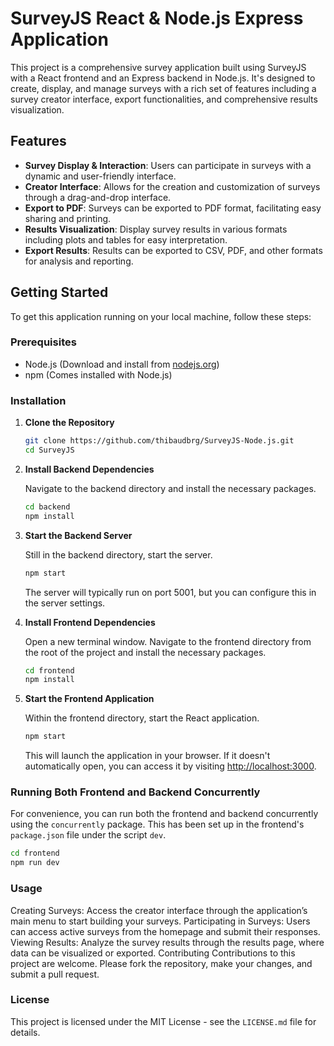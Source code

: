 # SurveyJS React & Node.js Express Application

This project is a comprehensive survey application built using SurveyJS with a React frontend and an Express backend in Node.js. It's designed to create, display, and manage surveys with a rich set of features including a survey creator interface, export functionalities, and comprehensive results visualization.

## Features

- **Survey Display & Interaction**: Users can participate in surveys with a dynamic and user-friendly interface.
- **Creator Interface**: Allows for the creation and customization of surveys through a drag-and-drop interface.
- **Export to PDF**: Surveys can be exported to PDF format, facilitating easy sharing and printing.
- **Results Visualization**: Display survey results in various formats including plots and tables for easy interpretation.
- **Export Results**: Results can be exported to CSV, PDF, and other formats for analysis and reporting.

## Getting Started

To get this application running on your local machine, follow these steps:

### Prerequisites

- Node.js (Download and install from [nodejs.org](https://nodejs.org/))
- npm (Comes installed with Node.js)

### Installation

1. **Clone the Repository**

    ```bash
    git clone https://github.com/thibaudbrg/SurveyJS-Node.js.git
    cd SurveyJS
    ```

2. **Install Backend Dependencies**

   Navigate to the backend directory and install the necessary packages.

    ```bash
    cd backend
    npm install
    ```

3. **Start the Backend Server**

   Still in the backend directory, start the server.

    ```bash
    npm start
    ```

   The server will typically run on port 5001, but you can configure this in the server settings.

4. **Install Frontend Dependencies**

   Open a new terminal window. Navigate to the frontend directory from the root of the project and install the necessary packages.

    ```bash
    cd frontend
    npm install
    ```

5. **Start the Frontend Application**

   Within the frontend directory, start the React application.

    ```bash
    npm start
    ```

   This will launch the application in your browser. If it doesn't automatically open, you can access it by visiting [http://localhost:3000](http://localhost:3000).

### Running Both Frontend and Backend Concurrently

For convenience, you can run both the frontend and backend concurrently using the `concurrently` package. This has been set up in the frontend's `package.json` file under the script `dev`.

```bash
cd frontend
npm run dev
```

### Usage
Creating Surveys: Access the creator interface through the application’s main menu to start building your surveys.
Participating in Surveys: Users can access active surveys from the homepage and submit their responses.
Viewing Results: Analyze the survey results through the results page, where data can be visualized or exported.
Contributing
Contributions to this project are welcome. Please fork the repository, make your changes, and submit a pull request.

### License
This project is licensed under the MIT License - see the `LICENSE.md` file for details.

